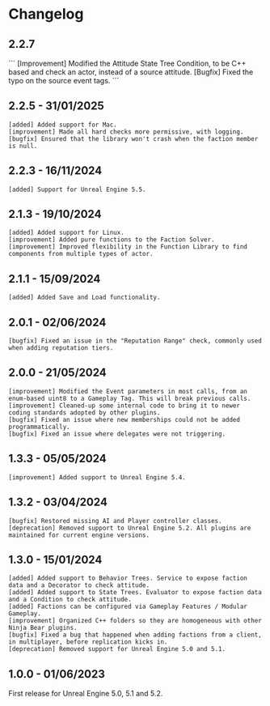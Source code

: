 # Changelog
<primary-label ref="factions"/>

## 2.2.7
<secondary-label ref="wip"/>
```
[Improvement] Modified the Attitude State Tree Condition, to be C++ based and check an actor, instead of a source attitude.
[Bugfix] Fixed the typo on the source event tags.
```

## 2.2.5 - 31/01/2025
```
[added] Added support for Mac.
[improvement] Made all hard checks more permissive, with logging.
[bugfix] Ensured that the library won't crash when the faction member is null.
```

## 2.2.3 - 16/11/2024
```
[added] Support for Unreal Engine 5.5.
```

## 2.1.3 - 19/10/2024
```
[added] Added support for Linux.
[improvement] Added pure functions to the Faction Solver.
[improvement] Improved flexibility in the Function Library to find components from multiple types of actor.
```

## 2.1.1 - 15/09/2024
```
[added] Added Save and Load functionality.
```

## 2.0.1 - 02/06/2024
```
[bugfix] Fixed an issue in the "Reputation Range" check, commonly used when adding reputation tiers.
```

## 2.0.0 - 21/05/2024
```
[improvement] Modified the Event parameters in most calls, from an enum-based uint8 to a Gameplay Tag. This will break previous calls.
[improvement] Cleaned-up some internal code to bring it to newer coding standards adopted by other plugins.
[bugfix] Fixed an issue where new memberships could not be added programmatically.
[bugfix] Fixed an issue where delegates were not triggering.
```

## 1.3.3 - 05/05/2024
```
[improvement] Added support to Unreal Engine 5.4.
```

## 1.3.2 - 03/04/2024
```
[bugfix] Restored missing AI and Player controller classes.
[deprecation] Removed support to Unreal Engine 5.2. All plugins are maintained for current engine versions.
```

## 1.3.0 - 15/01/2024
```
[added] Added support to Behavior Trees. Service to expose faction data and a Decorator to check attitude.
[added] Added support to State Trees. Evaluator to expose faction data and a Condition to check attitude.
[added] Factions can be configured via Gameplay Features / Modular Gameplay.
[improvement] Organized C++ folders so they are homogeneous with other Ninja Bear plugins.
[bugfix] Fixed a bug that happened when adding factions from a client, in multiplayer, before replication kicks in.
[deprecation] Removed support for Unreal Engine 5.0 and 5.1.
```

## 1.0.0 - 01/06/2023
First release for Unreal Engine 5.0, 5.1 and 5.2.
